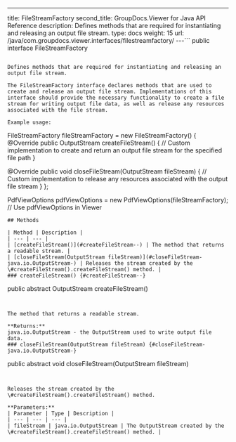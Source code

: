 ---
title: FileStreamFactory
second_title: GroupDocs.Viewer for Java API Reference
description: Defines methods that are required for instantiating and releasing an output file stream.
type: docs
weight: 15
url: /java/com.groupdocs.viewer.interfaces/filestreamfactory/
---```
public interface FileStreamFactory
```

Defines methods that are required for instantiating and releasing an output file stream.

The FileStreamFactory interface declares methods that are used to create and release an output file stream. Implementations of this interface should provide the necessary functionality to create a file stream for writing output file data, as well as release any resources associated with the file stream.

Example usage:

```

 FileStreamFactory fileStreamFactory = new FileStreamFactory() {
   @Override
   public OutputStream createFileStream() {
       // Custom implementation to create and return an output file stream for the specified file path
   }

   @Override
   public void closeFileStream(OutputStream fileStream) {
       // Custom implementation to release any resources associated with the output file stream
   }
 };

 PdfViewOptions pdfViewOptions = new PdfViewOptions(fileStreamFactory);
 // Use pdfViewOptions in Viewer
 
```
## Methods

| Method | Description |
| --- | --- |
| [createFileStream()](#createFileStream--) | The method that returns a readable stream. |
| [closeFileStream(OutputStream fileStream)](#closeFileStream-java.io.OutputStream-) | Releases the stream created by the \#createFileStream().createFileStream() method. |
### createFileStream() {#createFileStream--}
```
public abstract OutputStream createFileStream()
```


The method that returns a readable stream.

**Returns:**
java.io.OutputStream - the OutputStream used to write output file data.
### closeFileStream(OutputStream fileStream) {#closeFileStream-java.io.OutputStream-}
```
public abstract void closeFileStream(OutputStream fileStream)
```


Releases the stream created by the \#createFileStream().createFileStream() method.

**Parameters:**
| Parameter | Type | Description |
| --- | --- | --- |
| fileStream | java.io.OutputStream | The OutputStream created by the \#createFileStream().createFileStream() method. |

